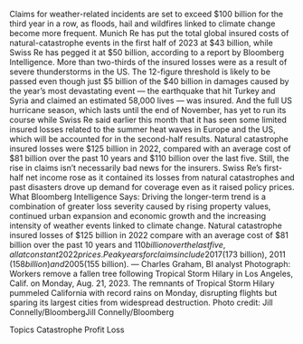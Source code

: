 Claims for weather-related incidents are set to exceed $100 billion for the third year in a row, as floods, hail and wildfires linked to climate change become more frequent.
Munich Re has put the total global insured costs of natural-catastrophe events in the first half of 2023 at $43 billion, while Swiss Re has pegged it at $50 billion, according to a report by Bloomberg Intelligence.
More than two-thirds of the insured losses were as a result of severe thunderstorms in the US. The 12-figure threshold is likely to be passed even though just $5 billion of the $40 billion in damages caused by the year’s most devastating event — the earthquake that hit Turkey and Syria and claimed an estimated 58,000 lives — was insured.
And the full US hurricane season, which lasts until the end of November, has yet to run its course while Swiss Re said earlier this month that it has seen some limited insured losses related to the summer heat waves in Europe and the US, which will be accounted for in the second-half results.
Natural catastrophe insured losses were $125 billion in 2022, compared with an average cost of $81 billion over the past 10 years and $110 billion over the last five.
Still, the rise in claims isn’t necessarily bad news for the insurers. Swiss Re’s first-half net income rose as it contained its losses from natural catastrophes and past disasters drove up demand for coverage even as it raised policy prices.
What Bloomberg Intelligence Says:
Driving the longer-term trend is a combination of greater loss severity caused by rising property values, continued urban expansion and economic growth and the increasing intensity of weather events linked to climate change.
Natural catastrophe insured losses of $125 billion in 2022 compare with an average cost of $81 billion over the past 10 years and $110 billion over the last five, all at constant 2022 prices. Peak years for claims include 2017 ($173 billion), 2011 ($158 billion) and 2005 ($155 billion). — Charles Graham, BI analyst
Photograph: Workers remove a fallen tree following Tropical Storm Hilary in Los Angeles, Calif. on Monday, Aug. 21, 2023. The remnants of Tropical Storm Hilary pummeled California with record rains on Monday, disrupting flights but sparing its largest cities from widespread destruction. Photo credit: Jill Connelly/BloombergJill Connelly/Bloomberg

Topics
Catastrophe
Profit Loss
